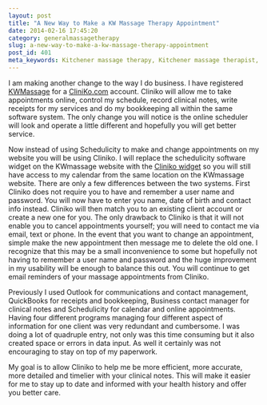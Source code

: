 ```yaml
---
layout: post
title: "A New Way to Make a KW Massage Therapy Appointment"
date: 2014-02-16 17:45:20
category: generalmassagetherapy
slug: a-new-way-to-make-a-kw-massage-therapy-appointment
post_id: 401
meta_keywords: Kitchener massage therapy, Kitchener massage therapist, massage therapist Kitchener , massage therapy Kitchener, Kitchener registered massage therapy, Kitchener registered massage therapist, registered massage therapist Kitchener , registered massage therapy Kitchener, Deep tissue massage, massage, sports massage, Kitchener sports massage, massage therapy, massage therapist, registered massage therapist, registered massage therapy
---
```

<p>I am making another change to the way I do business. I have registered <a href="{{site.url}}/index.html">KWMassage</a> for a <a title="Book with KW Massage Online" href="https://kwmassage.cliniko.com/bookings#service" target="_blank">CliniKo.com</a> account. Cliniko will allow me to take appointments online, control my schedule, record clinical notes, write receipts for my services and do my bookkeeping all within the same software system. The only change you will notice is the online scheduler will look and operate a little different and hopefully you will get better service.

</p>

<p>Now instead of using Schedulicity to make and change appointments on my website you will be using Cliniko. I will replace the schedulicity software widget on the KWmassage website with the <a href="{{site.url}}/clinic-information/index.html">Cliniko widget</a> so you will still have access to my calendar from the same location on the KWmassage website. There are only a few differences between the two systems. First Cliniko does not require you to have and remember a user name and password. You will now have to enter you name, date of birth and contact info instead. Cliniko will then match you to an existing client account or create a new one for you. The only drawback to Cliniko is that it will not enable you to cancel appointments yourself; you will need to contact me via email, text or phone. In the event that you want to change an appointment, simple make the new appointment then message me to delete the old one. I recognize that this may be a small inconvenience to some but hopefully not having to remember a user name and password and the huge improvement in my usability will be enough to balance this out. You will continue to get email reminders of your massage appointments from Cliniko.</p>

<p>Previously I used Outlook for communications and contact management, QuickBooks for receipts and bookkeeping, Business contact manager for clinical notes and Schedulicity for calendar and online appointments. Having four different programs managing four different aspect of information for one client was very redundant and cumbersome. I was doing a lot of quadruple entry, not only was this time consuming but it also created space or errors in data input. As well it certainly was not encouraging to stay on top of my paperwork.</p>

<p>My goal is to allow Cliniko to help me be more efficient, more accurate, more detailed and timelier with your clinical notes. This will make it easier for me to stay up to date and informed with your health history and offer you better care.</p>